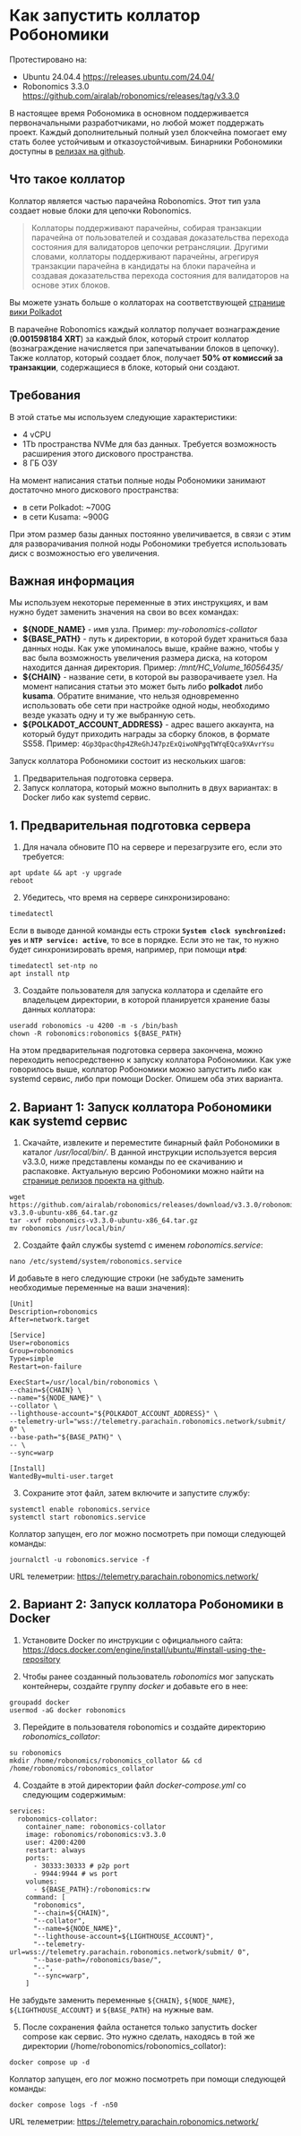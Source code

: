 # Как запустить коллатор Робономики
Протестировано на:
  - Ubuntu 24.04.4
    https://releases.ubuntu.com/24.04/
  - Robonomics 3.3.0
    https://github.com/airalab/robonomics/releases/tag/v3.3.0

В настоящее время Робономика в основном поддерживается первоначальными разработчиками, но любой может поддержать проект. Каждый дополнительный полный узел блокчейна помогает ему стать более устойчивым и отказоустойчивым. Бинарники Робономики доступны в [релизах на github](https://github.com/airalab/robonomics/releases).

## Что такое коллатор

Коллатор является частью парачейна Robonomics. Этот тип узла создает новые блоки для цепочки Robonomics.

> Коллаторы поддерживают парачейны, собирая транзакции парачейна от пользователей и создавая доказательства перехода состояния для валидаторов цепочки ретрансляции. Другими словами, коллаторы поддерживают парачейны, агрегируя транзакции парачейна в кандидаты на блоки парачейна и создавая доказательства перехода состояния для валидаторов на основе этих блоков.

Вы можете узнать больше о коллаторах на соответствующей [странице вики Polkadot](https://wiki.polkadot.network/learn/learn-collator)

В парачейне Robonomics каждый коллатор получает вознаграждение (**0.001598184 XRT**) за каждый блок, который строит коллатор (вознаграждение начисляется при запечатывании блоков в цепочку).
Также коллатор, который создает блок, получает **50% от комиссий за транзакции**, содержащиеся в блоке, который они создают.

## Требования
В этой статье мы используем следующие характеристики:
+ 4 vCPU
+ 1Tb пространства NVMe для баз данных. Требуется возможность расширения этого дискового пространства.
+ 8 ГБ ОЗУ

На момент написания статьи полные ноды Робономики занимают достаточно много дискового пространства:
- в сети Polkadot: ~700G
- в сети Kusama: ~900G

При этом размер базы данных постоянно увеличивается, в связи с этим для разворачивания полной ноды Робономики требуется использовать диск с возможностью его увеличения.

## Важная информация
Мы используем некоторые переменные в этих инструкциях, и вам нужно будет заменить значения на свои во всех командах:
+ **${NODE_NAME}** - имя узла. Пример: *my-robonomics-collator*
+ **${BASE_PATH}** - путь к директории, в которой будет храниться база данных ноды. Как уже упоминалось выше, крайне важно, чтобы у вас была возможность увеличения размера диска, на котором находится данная директория. Пример: */mnt/HC_Volume_16056435/*
+ **${CHAIN}** - название сети, в которой вы разворачиваете узел. На момент написания статьи это может быть либо **polkadot** либо **kusama**. Обратите внимание, что нельзя одновременно использовать обе сети при настройке одной ноды, необходимо везде указать одну и ту же выбранную сеть.
+ **${POLKADOT_ACCOUNT_ADDRESS}** - адрес вашего аккаунта, на который будут приходить награды за сборку блоков, в формате SS58. Пример: `4Gp3QpacQhp4ZReGhJ47pzExQiwoNPgqTWYqEQca9XAvrYsu`

Запуск коллатора Робономики состоит из нескольких шагов:
1) Предварительная подготовка сервера.
2) Запуск коллатора, который можно выполнить в двух вариантах: в Docker либо как systemd сервис.

## 1. Предварительная подготовка сервера
1. Для начала обновите ПО на сервере и перезагрузите его, если это требуется:
``` 
apt update && apt -y upgrade
reboot
```
2. Убедитесь, что время на сервере синхронизировано:
```
timedatectl
```
Если в выводе данной команды есть строки **`System clock synchronized: yes`** и **`NTP service: active`**, то все в порядке. Если это не так, то нужно будет синхронизировать время, например, при помощи **`ntpd`**:
```
timedatectl set-ntp no
apt install ntp
```
3. Создайте пользователя для запуска коллатора и сделайте его владельцем директории, в которой планируется хранение базы данных коллатора:
```
useradd robonomics -u 4200 -m -s /bin/bash
chown -R robonomics:robonomics ${BASE_PATH}
```

На этом предварительная подготовка сервера закончена, можно переходить непосредственно к запуску коллатора Робономики. Как уже говорилось выше, коллатор Робономики можно запустить либо как systemd сервис, либо при помощи Docker. Опишем оба этих варианта.

## 2. Вариант 1: Запуск коллатора Робономики как systemd сервис

1. Скачайте, извлеките и переместите бинарный файл Робономики в каталог */usr/local/bin/*. В данной инструкции используется версия v3.3.0, ниже представлены команды по ее скачиванию и распаковке. Актуальную версию Робономики можно найти на [странице релизов проекта на github](https://github.com/airalab/robonomics/releases).
```
wget https://github.com/airalab/robonomics/releases/download/v3.3.0/robonomics-v3.3.0-ubuntu-x86_64.tar.gz
tar -xvf robonomics-v3.3.0-ubuntu-x86_64.tar.gz
mv robonomics /usr/local/bin/
```

2. Создайте файл службы systemd с именем *robonomics.service*:
```
nano /etc/systemd/system/robonomics.service
```

И добавьте в него следующие строки (не забудьте заменить необходимые переменные на ваши значения):
```
[Unit]
Description=robonomics
After=network.target

[Service]
User=robonomics
Group=robonomics
Type=simple
Restart=on-failure

ExecStart=/usr/local/bin/robonomics \
--chain=${CHAIN} \
--name="${NODE_NAME}" \
--collator \
--lighthouse-account="${POLKADOT_ACCOUNT_ADDRESS}" \
--telemetry-url="wss://telemetry.parachain.robonomics.network/submit/ 0" \
--base-path="${BASE_PATH}" \
-- \
--sync=warp    

[Install]
WantedBy=multi-user.target
```

3. Сохраните этот файл, затем включите и запустите службу:
```
systemctl enable robonomics.service
systemctl start robonomics.service
```

Коллатор запущен, его лог можно посмотреть при помощи следующей команды:
```
journalctl -u robonomics.service -f
```

URL телеметрии: https://telemetry.parachain.robonomics.network/

## 2. Вариант 2: Запуск коллатора Робономики в Docker
1. Установите Docker по инструкции с официального сайта: https://docs.docker.com/engine/install/ubuntu/#install-using-the-repository

2. Чтобы ранее созданный пользователь *robonomics* мог запускать контейнеры, создайте  группу *docker* и добавьте его в нее:
```
groupadd docker
usermod -aG docker robonomics
```

3. Перейдите в пользователя robonomics и создайте директорию *robonomics_collator*:
```
su robonomics
mkdir /home/robonomics/robonomics_collator && cd /home/robonomics/robonomics_collator
```

4. Создайте в этой директории файл *docker-compose.yml* со следующим содержимым:
```
services:
  robonomics-collator:
    container_name: robonomics-collator
    image: robonomics/robonomics:v3.3.0
    user: 4200:4200
    restart: always
    ports:
      - 30333:30333 # p2p port
      - 9944:9944 # ws port
    volumes:
      - ${BASE_PATH}:/robonomics:rw
    command: [
      "robonomics",
      "--chain=${CHAIN}",
      "--collator",
      "--name=${NODE_NAME}",
      "--lighthouse-account=${LIGHTHOUSE_ACCOUNT}",
      "--telemetry-url=wss://telemetry.parachain.robonomics.network/submit/ 0",
      "--base-path=/robonomics/base/",
      "--",
      "--sync=warp",
    ]
```
Не забудьте заменить переменные `${CHAIN}`, `${NODE_NAME}`, `${LIGHTHOUSE_ACCOUNT}` и `${BASE_PATH}` на нужные вам.

5. После сохранения файла останется только запустить docker compose как сервис. Это нужно сделать, находясь в той же директории (/home/robonomics/robonomics_collator):
```
docker compose up -d
```

Коллатор запущен, его лог можно посмотреть при помощи следующей команды:
```
docker compose logs -f -n50
```

URL телеметрии: https://telemetry.parachain.robonomics.network/

